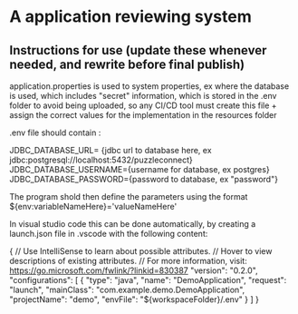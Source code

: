 # A application reviewing system



## Instructions for use (update these whenever needed, and rewrite before final publish)
application.properties is used to system properties, ex where the database is used, which includes "secret" information, which is stored in the .env folder to avoid being uploaded, so any CI/CD tool must create this file + assign the correct values for the implementation in the resources folder

.env file should contain :

JDBC_DATABASE_URL= {jdbc url to database here, ex jdbc:postgresql://localhost:5432/puzzleconnect}
JDBC_DATABASE_USERNAME={username for database, ex postgres}
JDBC_DATABASE_PASSWORD={password to database, ex "password"}

The program shold then define the parameters using the format ${env:variableNameHere}='valueNameHere'

In visual studio code this can be done automatically, by creating a launch.json file in .vscode with the following content:

{
    // Use IntelliSense to learn about possible attributes.
    // Hover to view descriptions of existing attributes.
    // For more information, visit: https://go.microsoft.com/fwlink/?linkid=830387
    "version": "0.2.0",
    "configurations": [
        {
            "type": "java",
            "name": "DemoApplication",
            "request": "launch",
            "mainClass": "com.example.demo.DemoApplication",
            "projectName": "demo",
            "envFile": "${workspaceFolder}/.env"
        }
    ]
}